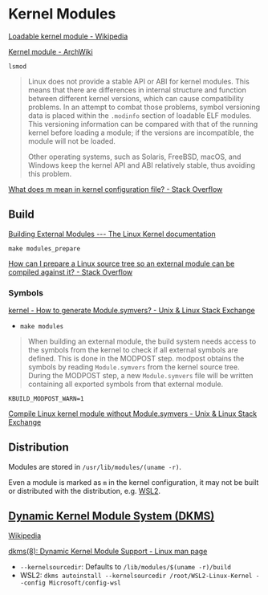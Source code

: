 # Kernel Modules
[Loadable kernel module - Wikipedia](https://en.wikipedia.org/wiki/Loadable_kernel_module)

[Kernel module - ArchWiki](https://wiki.archlinux.org/title/Kernel_module)

`lsmod`

> Linux does not provide a stable API or ABI for kernel modules. This means that there are differences in internal structure and function between different kernel versions, which can cause compatibility problems. In an attempt to combat those problems, symbol versioning data is placed within the `.modinfo` section of loadable ELF modules. This versioning information can be compared with that of the running kernel before loading a module; if the versions are incompatible, the module will not be loaded.
>
> Other operating systems, such as Solaris, FreeBSD, macOS, and Windows keep the kernel API and ABI relatively stable, thus avoiding this problem.

[What does m mean in kernel configuration file? - Stack Overflow](https://stackoverflow.com/questions/5392756/what-does-m-mean-in-kernel-configuration-file)

## Build
[Building External Modules --- The Linux Kernel documentation](https://www.kernel.org/doc/html/latest/kbuild/modules.html)

`make modules_prepare`

[How can I prepare a Linux source tree so an external module can be compiled against it? - Stack Overflow](https://stackoverflow.com/questions/70707519/how-can-i-prepare-a-linux-source-tree-so-an-external-module-can-be-compiled-agai)

### Symbols
[kernel - How to generate Module.symvers? - Unix & Linux Stack Exchange](https://unix.stackexchange.com/questions/24704/how-to-generate-module-symvers)
- `make modules`

> When building an external module, the build system needs access to the symbols from the kernel to check if all external symbols are defined. This is done in the MODPOST step. modpost obtains the symbols by reading `Module.symvers` from the kernel source tree. During the MODPOST step, a new `Module.symvers` file will be written containing all exported symbols from that external module.

`KBUILD_MODPOST_WARN=1`

[Compile Linux kernel module without Module.symvers - Unix & Linux Stack Exchange](https://unix.stackexchange.com/questions/473749/compile-linux-kernel-module-without-module-symvers)

## Distribution
Modules are stored in `/usr/lib/modules/(uname -r)`.

Even a module is marked as `m` in the kernel configuration, it may not be built or distributed with the distribution, e.g. [WSL2](../../Distributions/WSL2/README.md).

## [Dynamic Kernel Module System (DKMS)](https://github.com/dell/dkms)
[Wikipedia](https://en.wikipedia.org/wiki/Dynamic_Kernel_Module_Support)

[dkms(8): Dynamic Kernel Module Support - Linux man page](https://linux.die.net/man/8/dkms)
- `--kernelsourcedir`: Defaults to `/lib/modules/$(uname -r)/build`
- WSL2: `dkms autoinstall --kernelsourcedir /root/WSL2-Linux-Kernel --config Microsoft/config-wsl`
